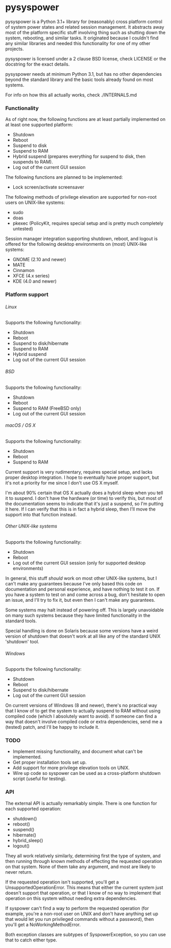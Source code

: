 # pysyspower #
pysyspower is a Python 3.1+ library for (reasonably) cross platform
control of system power states and related session management.
It abstracts away most of the platform specific stuff involving
thing such as shutting down the system, rebooting, and similar tasks.
It originated because I couldn't find any similar libraries and needed
this functionality for one of my other projects.

pysyspower is licensed under a 2 clause BSD license, check LICENSE or the
docstring for the exact details.

pysyspower needs at minimum Python 3.1, but has no other dependencies
beyond the standard library and the basic tools already found on most
systems.

For info on how this all actually works, check ./INTERNALS.md

### Functionality ###
As of right now, the following functions are at least partially
implemented on at least one supported platform:
 * Shutdown
 * Reboot
 * Suspend to disk
 * Suspend to RAM
 * Hybrid suspend (prepares everything for suspend to disk, then suspends
   to RAM).
 * Log out of the current GUI session

The following functions are planned to be implemented:
 * Lock screen/activate screensaver

The following methods of privilege elevation are supported for non-root
users on UNIX-like systems:
 * sudo
 * doas
 * pkexec (PolicyKit, requires special setup and is pretty much completely
   untested)

Session manager integration supporting shutdown, reboot, and logout
is offered for the following desktop environments on (most) UNIX-like
systems:
 * GNOME (2.10 and newer)
 * MATE
 * Cinnamon
 * XFCE (4.x series)
 * KDE (4.0 and newer)

### Platform support ###
###### Linux ######
Supports the following functionality:
 * Shutdown
 * Reboot
 * Suspend to disk/hibernate
 * Suspend to RAM
 * Hybrid suspend
 * Log out of the current GUI session

###### BSD ######
Supports the following functionality:
 * Shutdown
 * Reboot
 * Suspend to RAM (FreeBSD only)
 * Log out of the current GUI session

###### macOS / OS X ######
Supports the following functionality:
 * Shutdown
 * Reboot
 * Suspend to RAM

Current support is very rudimentary, requires special setup, and lacks
proper desktop integration.  I hope to eventually have proper support,
but it's not a priority for me since I don't use OS X myself.

I'm about 90% certain that OS X actually does a hybrid sleep when you
tell it to suspend.  I don't have the hardware (or time) to verify this,
but most of the documentation seems to indicate that it's just a suspend,
so I'm putting it here.  If I can verify that this is in fact a hybrid
sleep, then I'll move the support into that function instead.

###### Other UNIX-like systems ######
Supports the following functionality:
 * Shutdown
 * Reboot
 * Log out of the current GUI session (only for supported desktop
   environments)

In general, this stuff _should_ work on most other UNIX-like systems,
but I can't make any guarantees because I've only based this code on
documentation and personal experience, and have nothing to test it on.
If you have a system to test on and come across a bug, don't hesitate
to open an issue, and I'll try to fix it, but even then I can't make
any guarantees.

Some systems may halt instead of powering off.  This is largely
unavoidable on many such systems because they have limited functionality
in the standard tools.

Special handling is done on Solaris because some versions have a weird
version of shutdown that doesn't work at all like any of the standard UNIX
'shutdown' tool.

###### Windows ######
Supports the following functionality:
 * Shutdown
 * Reboot
 * Suspend to disk/hibernate
 * Log out of the current GUI session

On current versions of Windows (8 and newer), there's no practical way
that I know of to get the system to actually suspend to RAM  without
using compiled code (which I absolutely want to avoid).  If someone can
find a way that doesn't involve compiled code or extra dependencies,
send me a (tested) patch, and I'll be happy to include it.

### TODO ###
 * Implement missing functionality, and document what can't be implemented.
 * Get proper installation tools set up.
 * Add support for more privilege elevation tools on UNIX.
 * Wire up code so syspower can be used as a cross-platform shutdown
   script (useful for testing).

### API ###
The external API is actually remarkably simple.  There is one function
for each supported operation:
 * shutdown()
 * reboot()
 * suspend()
 * hibernate()
 * hybrid\_sleep()
 * logout()

They all work relatively similarly, determining first the type of
system, and then running through known methods of effecting the requested
operation on that system.  None of them take any argument, and most are
likely to never return.

If the requested operation isn't supported, you'll get a
UnsupportedOperationError.  This means that either the current system
just doesn't support that operation, or that I know of no way to implement
that operation on this system without needing extra dependencies.

If syspower can't find a way to perform the requested operation (for
example, you're a non-root user on UNIX and don't have anything set up
that would let you run privileged commands without a password), then
you'll get a NoWorkingMethodError.

Both exception classes are subtypes of SyspowerException, so you can
use that to catch either type.
